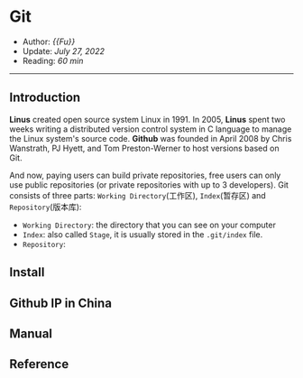 # Git

- Author: *{{Fu}}*
- Update: *July 27, 2022*
- Reading: *60 min*

---

## Introduction


**Linus** created open source system Linux in 1991. In 2005, **Linus** spent two weeks writing a distributed version control system in C language to manage the Linux system's source code. **Github** was founded in April 2008 by Chris Wanstrath, PJ Hyett, and Tom Preston-Werner to host versions based on Git. 

And now, paying users can build private repositories, free users can only use public repositories (or private repositories with up to 3 developers). Git consists of three parts: `Working Directory`(工作区), `Index`(暂存区) and `Repository`(版本库):

- `Working Directory`: the directory that you can see on your computer
- `Index`: also called `Stage`, it is usually stored in the `.git/index` file.
- `Repository`:




## Install



## Github IP in China






## Manual




## Reference